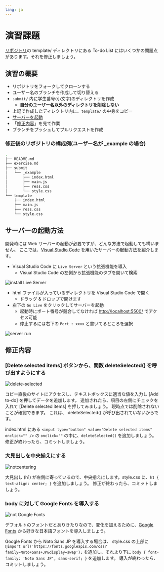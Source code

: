 ```yaml
---
lang: ja
---
```


# 演習課題

[リポジトリ](https://github.com/tsuen4/To-do-List.git)の template/ ディレクトリにある To-do List にはいくつかの問題点があります。それを修正しましょう。

## 演習の概要

- リポジトリをフォークしてクローンする
- ユーザー名のブランチを作成して切り替える
- `submit/` 内に学生番号(小文字)のディレクトリを作成
  - **自分のユーザー名以外のディレクトリを削除しない**
- 上記で作成したディレクトリ内に、`template/` の中身をコピー
- [サーバーを起動](#%e3%82%b5%e3%83%bc%e3%83%90%e3%83%bc%e3%81%ae%e8%b5%b7%e5%8b%95%e6%96%b9%e6%b3%95)
- 「[修正内容](#%e4%bf%ae%e6%ad%a3%e5%86%85%e5%ae%b9)」を見て作業
- ブランチをプッシュしてプルリクエストを作成

### 修正後のリポジトリの構成例(ユーザー名が _example の場合)

```bash
.
├── README.md
├── exercise.md
├── submit
│   └── _example
│       ├── index.html
│       ├── main.js
│       ├── ress.css
│       └── style.css
└── template
    ├── index.html
    ├── main.js
    ├── ress.css
    └── style.css
```

## サーバーの起動方法

開発時には Web サーバーの起動が必要ですが、どんな方法で起動しても構いません。
ここでは、[Visual Studio Code](https://azure.microsoft.com/ja-jp/products/visual-studio-code/) を用いたサーバーの起動方法を紹介します。

- Visual Studio Code に `Live Server` という拡張機能を導入
  - Visual Studio Code の左側から拡張機能のタブを開いて検索

![install Live Server](https://i.imgur.com/gRO7bug.png)

- html ファイルが入っているディレクトリを Visual Studio Code で開く
  - ドラッグ & ドロップで開けます
- 右下の `Go Live` をクリックしてサーバーを起動
  - 起動時にポート番号が競合してなければ <http://localhost:5500/> でアクセス可能
  - 停止するには右下の `Port : xxxx` と書いてるところを選択

![server run](https://i.imgur.com/4sEmRsk.png)

## 修正内容

### [Delete selected items] ボタンから、関数 deleteSelected() を呼び出すようにする

![delete-selected](https://i.imgur.com/oyA5IkT.gif)

コピー直後のサイトにアクセスし、テキストボックスに適当な値を入力し [Add to-do] を押してデータを追加します。
追加されたら、項目の左側にチェックを入れて [Delete selected items] を押してみましょう。
現時点では削除されないことが確認できます。
これは、 deleteSelected() が呼び出されていないからです。

index.html にある `<input type="button" value="Delete selected items" onclick="" />` の `onclick=""` の中に、`deleteSelected()` を追加しましょう。
修正が終わったら、コミットしましょう。

### 大見出しを中央揃えにする

![notcentering](https://i.imgur.com/neh9qyk.png)

大見出し (h1) が左側に寄っているので、中央揃えにします。style.css に、`h1 { text-align: center; }` を追加しましょう。
修正が終わったら、コミットしましょう。

### body に対して Google Fonts を導入する

![not Google Fonts](https://i.imgur.com/prNsBov.png)

デフォルトのフォントだとありきたりなので、変化を加えるために、[Google Fonts](https://fonts.google.com/) から好きな日本語フォントを導入しましょう。

Google Fonts から Noto Sans JP を導入する場合は、 style.css の上部に `@import url('https://fonts.googleapis.com/css?family=Noto+Sans+JP&display=swap');` を追加し、それより下に `body { font-family: 'Noto Sans JP', sans-serif; }` を追加します。
導入が終わったら、コミットしましょう。
